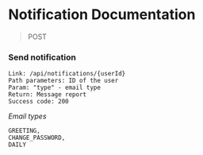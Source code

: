 # Notification Documentation

> POST

### Send notification

````
Link: /api/notifications/{userId}
Path parameters: ID of the user
Param: "type" - email type
Return: Message report
Success code: 200
````

*Email types*
```
GREETING, 
CHANGE_PASSWORD, 
DAILY
```